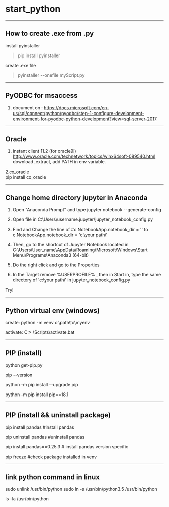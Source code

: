 # start_python

---------------------------------
How to create .exe from .py
---------------------------------
install pyinstaller
>pip install pyinstaller

create .exe file
>pyinstaller --onefile myScript.py


----------------------------------
PyODBC for msaccess
----------------------------------
1. document on : https://docs.microsoft.com/en-us/sql/connect/python/pyodbc/step-1-configure-development-environment-for-pyodbc-python-development?view=sql-server-2017


----------------------------------
Oracle
----------------------------------
1. instant client 11.2 (for oracle9i) http://www.oracle.com/technetwork/topics/winx64soft-089540.html
    download ,extract, add PATH in env variable.

2.cx_oracle     
    pip install cx_oracle
    
    
    



------------------------------------
 Change home directory jupyter in Anaconda 
------------------------------------
1. Open "Anaconda Prompt" and type jupyter notebook --generate-config

2. Open file in C:\Users\username\.jupyter\jupyter_notebook_config.py

3. Find and Change the line of #c.NotebookApp.notebook_dir = '' to c.NotebookApp.notebook_dir = 'c:\\your path\\'

4. Then, go to the shortcut of Jupyter Notebook located in C:\Users\User_name\AppData\Roaming\Microsoft\Windows\Start Menu\Programs\Anaconda3 (64-bit)

5. Do the right click and go to the Properties

6. In the Target  remove %USERPROFILE% , then in Start in, type the same directory of 'c:\\your path\\' in jupyter_notebook_config.py

 Try!





---------------------------------
Python virtual env  (windows)
--------------------------------
create:  python -m venv c:\path\to\myenv

activate: C:\> <venv>\Scripts\activate.bat
    
 
 ---------------------------------------
 PIP  (install)
 ---------------------------------------
 python get-pip.py
 
 pip --version
 
 python -m pip install --upgrade pip
 
 python -m pip install pip==18.1
 
 

--------------------------------------
PIP (install  && uninstall package)
--------------------------------------
pip install pandas      #install pandas

pip uninstall pandas    #uninstall pandas

pip install pandas==0.25.3 # install pandas version specific


pip freeze #check package installed in venv

------------------------------------------
link python command in linux
------------------------------------------
sudo unlink /usr/bin/python
sudo ln -s /usr/bin/python3.5 /usr/bin/python

ls -la /usr/bin/python


